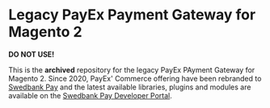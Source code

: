 # Legacy PayEx Payment Gateway for Magento 2

**DO NOT USE!**

This is the **archived** repository for the legacy PayEx PAyment Gateway for
Magento 2. Since 2020, PayEx' Commerce offering have been rebranded to
[Swedbank Pay][swedbankpay] and the latest available libraries, plugins and
modules are available on the [Swedbank Pay Developer Portal][developer].

[developer]: https://developer.swedbankpay.com/modules-sdks/
[swedbankpay]: https://www.swedbankpay.com/
